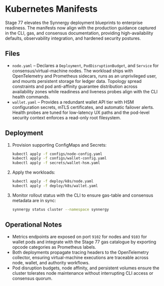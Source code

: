 # Kubernetes Manifests

Stage 77 elevates the Synnergy deployment blueprints to enterprise readiness. The
manifests now align with the production guidance captured in the CLI, gas, and
consensus documentation, providing high-availability defaults, observability
integration, and hardened security postures.

## Files

- `node.yaml` – Declares a `Deployment`, `PodDisruptionBudget`, and `Service`
  for consensus/virtual-machine nodes. The workload ships with OpenTelemetry and
  Prometheus sidecars, runs as an unprivileged user, and mounts persistent
  storage for ledger data. Topology spread constraints and pod anti-affinity
  guarantee distribution across availability zones while readiness and liveness
  probes align with the CLI health commands.
- `wallet.yaml` – Provides a redundant wallet API tier with HSM configuration
  secrets, mTLS certificates, and automatic failover alerts. Health probes are
  tuned for low-latency UX paths and the pod-level security context enforces a
  read-only root filesystem.

## Deployment

1. Provision supporting ConfigMaps and Secrets:
   ```bash
   kubectl apply -f configs/node-config.yaml
   kubectl apply -f configs/wallet-config.yaml
   kubectl apply -f secrets/wallet-hsm.yaml
   ```
2. Apply the workloads:
   ```bash
   kubectl apply -f deploy/k8s/node.yaml
   kubectl apply -f deploy/k8s/wallet.yaml
   ```
3. Monitor rollout status with the CLI to ensure gas-table and consensus
   metadata are in sync:
   ```bash
   synnergy status cluster --namespace synnergy
   ```

## Operational Notes

- Metrics endpoints are exposed on port `9102` for nodes and `9103` for wallet
  pods and integrate with the Stage 77 gas catalogue by exporting opcode
  categories as Prometheus labels.
- Both deployments propagate tracing headers to the OpenTelemetry collector,
  ensuring virtual-machine executions are traceable across node, wallet, and
  authority workflows.
- Pod disruption budgets, node affinity, and persistent volumes ensure the
  cluster tolerates node maintenance without interrupting CLI access or consensus
  quorum.
